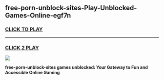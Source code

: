 
## free-porn-unblock-sites-Play-Unblocked-Games-Online-egf7n
<h3>
<a href="https://premium76.site?title=free-porn-unblock-sites&ref=25A">CLICK TO PLAY</a></h3>
<hr>

<h3>
<a href="https://premium76.site?title=free-porn-unblock-sites&ref=25A">CLICK 2 PLAY</a>
  
</h3>

<a href="https://premium76.site?title=free-porn-unblock-sites&ref=25A"><img src="https://clearcache.store/games.png"></a>


**free-porn-unblock-sites games unblocked: Your Gateway to Fun and Accessible Online Gaming**
